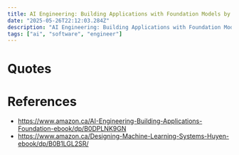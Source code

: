 ```yaml
---
title: AI Engineering: Building Applications with Foundation Models by Chip Huyen summary
date: "2025-05-26T22:12:03.284Z"
description: "AI Engineering: Building Applications with Foundation Models by Chip Huyen summary"
tags: ["ai", "software", "engineer"]
---
```



# Quotes


# References

- https://www.amazon.ca/AI-Engineering-Building-Applications-Foundation-ebook/dp/B0DPLNK9GN
- https://www.amazon.ca/Designing-Machine-Learning-Systems-Huyen-ebook/dp/B0B1LGL2SR/